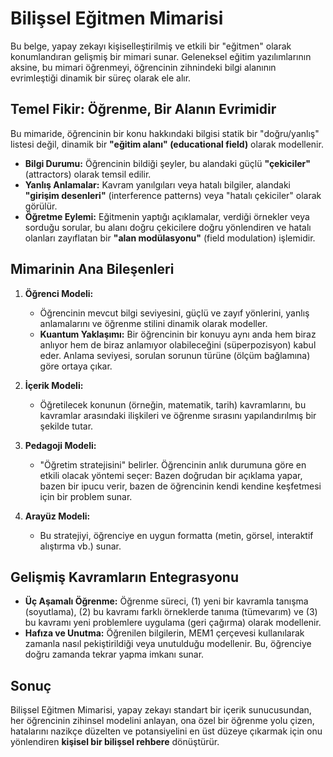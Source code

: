# Bilişsel Eğitmen Mimarisi

Bu belge, yapay zekayı kişiselleştirilmiş ve etkili bir "eğitmen" olarak konumlandıran gelişmiş bir mimari sunar. Geleneksel eğitim yazılımlarının aksine, bu mimari öğrenmeyi, öğrencinin zihnindeki bilgi alanının evrimleştiği dinamik bir süreç olarak ele alır.

## Temel Fikir: Öğrenme, Bir Alanın Evrimidir

Bu mimaride, öğrencinin bir konu hakkındaki bilgisi statik bir "doğru/yanlış" listesi değil, dinamik bir **"eğitim alanı" (educational field)** olarak modellenir.

*   **Bilgi Durumu:** Öğrencinin bildiği şeyler, bu alandaki güçlü **"çekiciler"** (attractors) olarak temsil edilir.
*   **Yanlış Anlamalar:** Kavram yanılgıları veya hatalı bilgiler, alandaki **"girişim desenleri"** (interference patterns) veya "hatalı çekiciler" olarak görülür.
*   **Öğretme Eylemi:** Eğitmenin yaptığı açıklamalar, verdiği örnekler veya sorduğu sorular, bu alanı doğru çekicilere doğru yönlendiren ve hatalı olanları zayıflatan bir **"alan modülasyonu"** (field modulation) işlemidir.

## Mimarinin Ana Bileşenleri

1.  **Öğrenci Modeli:**
    *   Öğrencinin mevcut bilgi seviyesini, güçlü ve zayıf yönlerini, yanlış anlamalarını ve öğrenme stilini dinamik olarak modeller.
    *   **Kuantum Yaklaşımı:** Bir öğrencinin bir konuyu aynı anda hem biraz anlıyor hem de biraz anlamıyor olabileceğini (süperpozisyon) kabul eder. Anlama seviyesi, sorulan sorunun türüne (ölçüm bağlamına) göre ortaya çıkar.

2.  **İçerik Modeli:**
    *   Öğretilecek konunun (örneğin, matematik, tarih) kavramlarını, bu kavramlar arasındaki ilişkileri ve öğrenme sırasını yapılandırılmış bir şekilde tutar.

3.  **Pedagoji Modeli:**
    *   "Öğretim stratejisini" belirler. Öğrencinin anlık durumuna göre en etkili olacak yöntemi seçer: Bazen doğrudan bir açıklama yapar, bazen bir ipucu verir, bazen de öğrencinin kendi kendine keşfetmesi için bir problem sunar.

4.  **Arayüz Modeli:**
    *   Bu stratejiyi, öğrenciye en uygun formatta (metin, görsel, interaktif alıştırma vb.) sunar.

## Gelişmiş Kavramların Entegrasyonu

*   **Üç Aşamalı Öğrenme:** Öğrenme süreci, (1) yeni bir kavramla tanışma (soyutlama), (2) bu kavramı farklı örneklerde tanıma (tümevarım) ve (3) bu kavramı yeni problemlere uygulama (geri çağırma) olarak modellenir.
*   **Hafıza ve Unutma:** Öğrenilen bilgilerin, MEM1 çerçevesi kullanılarak zamanla nasıl pekiştirildiği veya unutulduğu modellenir. Bu, öğrenciye doğru zamanda tekrar yapma imkanı sunar.

## Sonuç

Bilişsel Eğitmen Mimarisi, yapay zekayı standart bir içerik sunucusundan, her öğrencinin zihinsel modelini anlayan, ona özel bir öğrenme yolu çizen, hatalarını nazikçe düzelten ve potansiyelini en üst düzeye çıkarmak için onu yönlendiren **kişisel bir bilişsel rehbere** dönüştürür.
